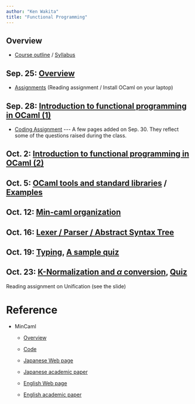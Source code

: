 ```yaml
---
author: "Ken Wakita"
title: "Functional Programming"
---
```


## Overview

- [Course outline](/fp2017/slide/00-outline.html) / [Syllabus](/fp2017/pdf/syllabus.pdf)

## Sep. 25: [Overview](/fp2017/slide/01-overview.html)

- [Assignments](/fp2017/slide/01-overview.html#assignments) (Reading assignment / Install OCaml on your laptop)

## Sep. 28: [Introduction to functional programming in OCaml (1)](/fp2017/slide/02-ocaml1.html)

- [Coding Assignment](/fp2017/page/assignment1.html) --- A few pages added on Sep. 30.  They reflect some of the questions raised during the class.

## Oct. 2: [Introduction to functional programming in OCaml (2)](/fp2017/slide/03-ocaml2.html)

## Oct. 5: [OCaml tools and standard libraries](/fp2017/slide/04-ocaml3.html) / [Examples](https://github.com/wakita/fp2017/tree/master/fp04/)

## Oct. 12: [Min-caml organization](/fp2017/slide/05-mincaml.html)

## Oct. 16: [Lexer / Parser / Abstract Syntax Tree](/fp2017/slide/06-parser.html)

## Oct. 19: [Typing](/fp2017/slide/07-typing.html), [A sample quiz](/fp2017/quiz/1019-unification.html)

## Oct. 23: [K-Normalization and $\alpha$ conversion](/fp2017/slide/08-knf.html), [Quiz](/fp2017/quiz/1023-unification.html)

Reading assignment on Unification (see the slide)

<!--

- Oct. 12: Lexer and parser

- Oct. 16: Type system

- Oct. 19: K normal form, Beta expansion, Alpha conversion

    [Reading assignment](https://en.wikipedia.org/wiki/Unification_(computer_science))

- Oct. 23: Inline, Constant Folding

    (Mini test on typing)

- ...
-->

# Reference

- MinCaml
    - [Overview](/fp2017/mincaml/overview.pdf)

    - [Code](https://github.com/esumii/min-caml)

    - [Japanese Web page](http://esumii.github.io/min-caml/ )

    - [Japanese academic paper](http://esumii.github.io/min-caml/jpaper.pdf)

    - [English Web page](http://esumii.github.io/min-caml/index-e.html)

    - [English academic paper](http://esumii.github.io/min-caml/paper.pdf)
